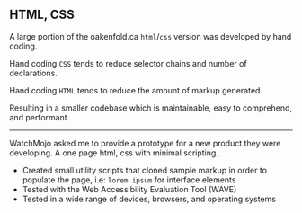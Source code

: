## HTML, CSS

A large portion of the oakenfold.ca `html`/`css` version was developed by hand coding.

Hand coding `CSS` tends to reduce selector chains and number of declarations.

Hand coding `HTML` tends to reduce the amount of markup generated.

Resulting in a smaller codebase which is maintainable, easy to comprehend, and performant.

<hr class="hr-spacer" />

WatchMojo asked me to provide a prototype for a new product they were developing. A one page html, css with minimal scripting.

- Created small utility scripts that cloned sample markup in order to populate the page, i.e: `lorem ipsum` for interface elements
- Tested with the Web Accessibility Evaluation Tool (WAVE)
- Tested in a wide range of devices, browsers, and operating systems
